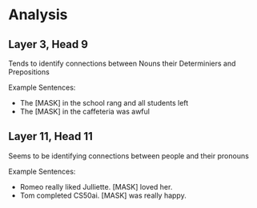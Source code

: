# Analysis

## Layer 3, Head 9

Tends to identify connections between Nouns their Determiniers and Prepositions

Example Sentences:
- The [MASK] in the school rang and all students left
- The [MASK] in the caffeteria was awful

## Layer 11, Head 11

Seems to be identifying connections between people and their pronouns

Example Sentences:
- Romeo really liked Julliette. [MASK] loved her.
- Tom completed CS50ai. [MASK] was really happy. 

